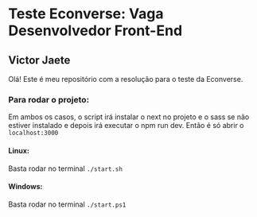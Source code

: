 # Teste Econverse: Vaga Desenvolvedor Front-End

## Victor Jaete

Olá! Este é meu repositório com a resolução para o teste da Econverse.

### Para rodar o projeto:

Em ambos os casos, o script irá instalar o next no projeto e o sass se não estiver instalado e depois irá executar o npm run dev. 
Então é só abrir o `localhost:3000`

#### Linux:
Basta rodar no terminal `./start.sh`
#### Windows:
Basta rodar no terminal `./start.ps1`

